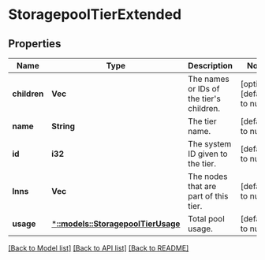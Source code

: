 # StoragepoolTierExtended

## Properties
Name | Type | Description | Notes
------------ | ------------- | ------------- | -------------
**children** | **Vec<String>** | The names or IDs of the tier&#39;s children. | [optional] [default to null]
**name** | **String** | The tier name. | [default to null]
**id** | **i32** | The system ID given to the tier. | [default to null]
**lnns** | **Vec<i32>** | The nodes that are part of this tier. | [default to null]
**usage** | [***::models::StoragepoolTierUsage**](StoragepoolTierUsage.md) | Total pool usage. | [default to null]

[[Back to Model list]](../README.md#documentation-for-models) [[Back to API list]](../README.md#documentation-for-api-endpoints) [[Back to README]](../README.md)


